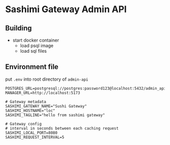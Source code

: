 # Sashimi Gateway Admin API

## Building

- start docker container
  - load psql image
  - load sql files

## Environment file

put `.env` into root directory of `admin-api`

```
POSTGRES_URL=postgresql://postgres:password123@localhost:5432/admin_api
MANAGER_URL=http://localhost:5173

# Gateway metadata
SASHIMI_GATEWAY_NAME="Sushi Gateway"
SASHIMI_HOSTNAME="loc"
SASHIMI_TAGLINE="hello from sashimi gateway"

# Gateway config
# interval in seconds between each caching request
SASHIMI_LOCAL_PORT=8080
SASHIMI_REQUEST_INTERVAL=5
```
